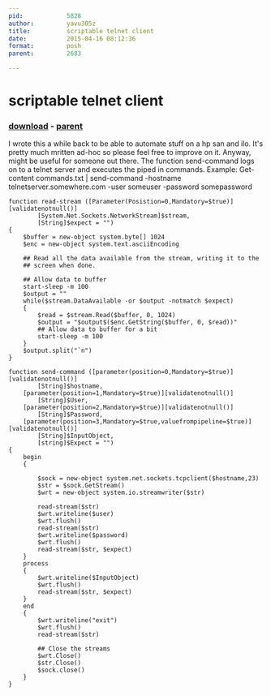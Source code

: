 ```yaml
---
pid:            5828
author:         yavu305z
title:          scriptable telnet client
date:           2015-04-16 08:12:36
format:         posh
parent:         2683

---
```


# scriptable telnet client

### [download](Scripts\5828.ps1) - [parent](Scripts\2683.md)

I wrote this a while back to be able to automate stuff on a hp san and ilo. It's pretty much mritten ad-hoc so please feel free to improve on it. Anyway, might be useful for someone out there. The function send-command logs on to a telnet server and executes the piped in commands.
Example:
Get-content commands.txt | send-command -hostname telnetserver.somewhere.com -user someuser -password somepassword



```posh
function read-stream ([Parameter(Posistion=0,Mandatory=$true)][validatenotnull()]
		[System.Net.Sockets.NetworkStream]$stream,
		[String]$expect = "")
{
	$buffer = new-object system.byte[] 1024
	$enc = new-object system.text.asciiEncoding

	## Read all the data available from the stream, writing it to the 
	## screen when done.

	## Allow data to buffer
	start-sleep -m 100
	$output = ""
	while($stream.DataAvailable -or $output -notmatch $expect)
	{   
		$read = $stream.Read($buffer, 0, 1024)    
		$output = "$output$($enc.GetString($buffer, 0, $read))"
		## Allow data to buffer for a bit 
		start-sleep -m 100
	}
	$output.split("`n")
}

function send-command ([parameter(position=0,Mandatory=$true)][validatenotnull()]
		[String]$hostname,
	[parameter(position=1,Mandatory=$true)][validatenotnull()]
		[String]$User,
	[parameter(position=2,Mandatory=$true)][validatenotnull()]
		[String]$Password, 
	[parameter(position=3,Mandatory=$true,valuefrompipeline=$true)][validatenotnull()]
		[String]$InputObject,
		[string]$Expect = "")
{
	begin
	{
		
		$sock = new-object system.net.sockets.tcpclient($hostname,23)
		$str = $sock.GetStream()
		$wrt = new-object system.io.streamwriter($str)
		
		read-stream($str)
		$wrt.writeline($user)
		$wrt.flush()
		read-stream($str)
		$wrt.writeline($password)
		$wrt.flush()
		read-stream($str, $expect)
	}
	process
	{
		$wrt.writeline($InputObject)
		$wrt.flush()
		read-stream($str, $expect)
	}
	end
	{
		$wrt.writeline("exit")
		$wrt.flush()
		read-stream($str)

		## Close the streams 
		$wrt.Close()
		$str.Close()
		$sock.close()
	}
}
```
